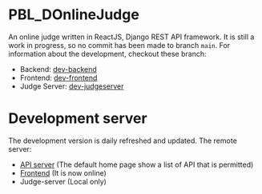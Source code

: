 # PBL_DOnlineJudge

An online judge written in ReactJS, Django REST API framework. It is still a work in progress, so no commit has been made to branch `main`. For information about the development, checkout these branch:
- Backend: [dev-backend](https://github.com/nvatuan/PBL_DOnlineJudge/tree/dev-backend)
- Frontend: [dev-frontend](https://github.com/nvatuan/PBL_DOnlineJudge/tree/dev-frontend)
- Judge Server: [dev-judgeserver](https://github.com/nvatuan/PBL_DOnlineJudge/tree/dev-judgeserver)

# Development server
The development version is daily refreshed and updated. The remote server:
- [API server](http://nvatazure.southeastasia.cloudapp.azure.com:7000/) (The default home page show a list of API that is permitted)
- [Frontend](http://nvatazure.southeastasia.cloudapp.azure.com:8080/) (It is now online)
- Judge-server (Local only)

